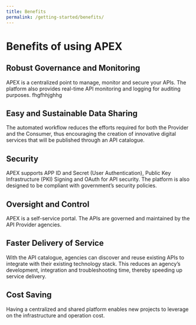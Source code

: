 ```yaml
---
title: Benefits
permalink: /getting-started/benefits/
---
```


# Benefits of using APEX

## Robust Governance and Monitoring

APEX is a centralized point to manage, monitor and secure your APIs. The platform also provides real-time API monitoring and logging for auditing purposes. fhgfhhjghhg

## Easy and Sustainable Data Sharing

The automated workflow reduces the efforts required for both the Provider and the Consumer, thus encouraging the creation of innovative digital services that will be published through an API catalogue.

## Security

APEX supports APP ID and Secret (User Authentication), Public Key Infrastructure (PKI) Signing and OAuth for API security. The platform is also designed to be compliant with government’s security policies.

## Oversight and Control

APEX is a self-service portal. The APIs are governed and maintained by the API Provider agencies.

## Faster Delivery of Service

With the API catalogue, agencies can discover and reuse existing APIs to integrate with their existing technology stack. This reduces an agency’s development, integration and troubleshooting time, thereby speeding up service delivery.

## Cost Saving

Having a centralized and shared platform enables new projects to leverage on the infrastructure and operation cost.
